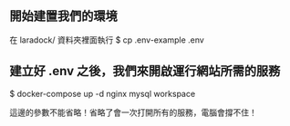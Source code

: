 ## 開始建置我們的環境
在 laradock/ 資料夾裡面執行
$ cp .env-example .env

## 建立好 .env 之後，我們來開啟運行網站所需的服務
$ docker-compose up -d nginx mysql workspace

這邊的參數不能省略！省略了會一次打開所有的服務，電腦會撐不住！

